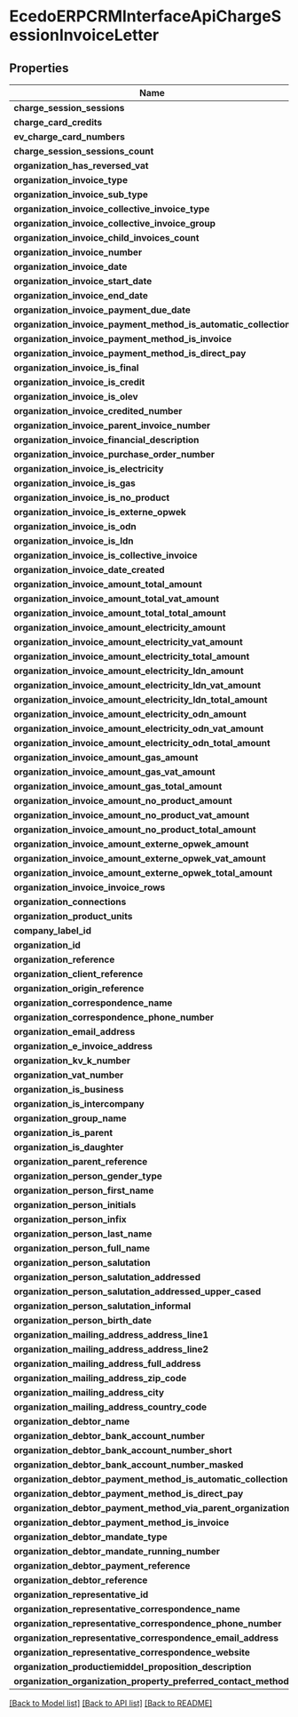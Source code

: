 # EcedoERPCRMInterfaceApiChargeSessionInvoiceLetter

## Properties
Name | Type | Description | Notes
------------ | ------------- | ------------- | -------------
**charge_session_sessions** | [**\Swagger\Client\Model\EcedoERPCRMInterfaceReportModelChargeSessionInvoiceLetterChargeSessionInvoiceLetterDtoChargeDetailRecord[]**](EcedoERPCRMInterfaceReportModelChargeSessionInvoiceLetterChargeSessionInvoiceLetterDtoChargeDetailRecord.md) |  | [optional] 
**charge_card_credits** | [**\Swagger\Client\Model\EcedoERPCRMInterfaceReportModelChargeSessionInvoiceLetterChargeSessionInvoiceLetterDtoChargeCardCreditDto[]**](EcedoERPCRMInterfaceReportModelChargeSessionInvoiceLetterChargeSessionInvoiceLetterDtoChargeCardCreditDto.md) |  | [optional] 
**ev_charge_card_numbers** | **string** |  | [optional] 
**charge_session_sessions_count** | **int** |  | [optional] 
**organization_has_reversed_vat** | **bool** |  | [optional] 
**organization_invoice_type** | **string** |  | [optional] 
**organization_invoice_sub_type** | **string** |  | [optional] 
**organization_invoice_collective_invoice_type** | **string** |  | [optional] 
**organization_invoice_collective_invoice_group** | **string** |  | [optional] 
**organization_invoice_child_invoices_count** | **int** |  | [optional] 
**organization_invoice_number** | **string** |  | [optional] 
**organization_invoice_date** | [**\DateTime**](\DateTime.md) |  | [optional] 
**organization_invoice_start_date** | [**\DateTime**](\DateTime.md) |  | [optional] 
**organization_invoice_end_date** | [**\DateTime**](\DateTime.md) |  | [optional] 
**organization_invoice_payment_due_date** | [**\DateTime**](\DateTime.md) |  | [optional] 
**organization_invoice_payment_method_is_automatic_collection** | **bool** |  | [optional] 
**organization_invoice_payment_method_is_invoice** | **bool** |  | [optional] 
**organization_invoice_payment_method_is_direct_pay** | **bool** |  | [optional] 
**organization_invoice_is_final** | **bool** |  | [optional] 
**organization_invoice_is_credit** | **bool** |  | [optional] 
**organization_invoice_is_olev** | **bool** |  | [optional] 
**organization_invoice_credited_number** | **string** |  | [optional] 
**organization_invoice_parent_invoice_number** | **string** |  | [optional] 
**organization_invoice_financial_description** | **string** |  | [optional] 
**organization_invoice_purchase_order_number** | **string** |  | [optional] 
**organization_invoice_is_electricity** | **bool** |  | [optional] 
**organization_invoice_is_gas** | **bool** |  | [optional] 
**organization_invoice_is_no_product** | **bool** |  | [optional] 
**organization_invoice_is_externe_opwek** | **bool** |  | [optional] 
**organization_invoice_is_odn** | **bool** |  | [optional] 
**organization_invoice_is_ldn** | **bool** |  | [optional] 
**organization_invoice_is_collective_invoice** | **bool** |  | [optional] 
**organization_invoice_date_created** | [**\DateTime**](\DateTime.md) |  | [optional] 
**organization_invoice_amount_total_amount** | **double** |  | [optional] 
**organization_invoice_amount_total_vat_amount** | **double** |  | [optional] 
**organization_invoice_amount_total_total_amount** | **double** |  | [optional] 
**organization_invoice_amount_electricity_amount** | **double** |  | [optional] 
**organization_invoice_amount_electricity_vat_amount** | **double** |  | [optional] 
**organization_invoice_amount_electricity_total_amount** | **double** |  | [optional] 
**organization_invoice_amount_electricity_ldn_amount** | **double** |  | [optional] 
**organization_invoice_amount_electricity_ldn_vat_amount** | **double** |  | [optional] 
**organization_invoice_amount_electricity_ldn_total_amount** | **double** |  | [optional] 
**organization_invoice_amount_electricity_odn_amount** | **double** |  | [optional] 
**organization_invoice_amount_electricity_odn_vat_amount** | **double** |  | [optional] 
**organization_invoice_amount_electricity_odn_total_amount** | **double** |  | [optional] 
**organization_invoice_amount_gas_amount** | **double** |  | [optional] 
**organization_invoice_amount_gas_vat_amount** | **double** |  | [optional] 
**organization_invoice_amount_gas_total_amount** | **double** |  | [optional] 
**organization_invoice_amount_no_product_amount** | **double** |  | [optional] 
**organization_invoice_amount_no_product_vat_amount** | **double** |  | [optional] 
**organization_invoice_amount_no_product_total_amount** | **double** |  | [optional] 
**organization_invoice_amount_externe_opwek_amount** | **double** |  | [optional] 
**organization_invoice_amount_externe_opwek_vat_amount** | **double** |  | [optional] 
**organization_invoice_amount_externe_opwek_total_amount** | **double** |  | [optional] 
**organization_invoice_invoice_rows** | [**\Swagger\Client\Model\EcedoERPCRMInterfaceReportModelChargeSessionInvoiceLetterChargeSessionInvoiceLetterDtoInvoiceRow[]**](EcedoERPCRMInterfaceReportModelChargeSessionInvoiceLetterChargeSessionInvoiceLetterDtoInvoiceRow.md) |  | [optional] 
**organization_connections** | [**\Swagger\Client\Model\EcedoERPCRMInterfaceReportModelChargeSessionInvoiceLetterChargeSessionInvoiceLetterDtoConnection[]**](EcedoERPCRMInterfaceReportModelChargeSessionInvoiceLetterChargeSessionInvoiceLetterDtoConnection.md) |  | [optional] 
**organization_product_units** | [**\Swagger\Client\Model\EcedoERPCRMInterfaceReportModelChargeSessionInvoiceLetterChargeSessionInvoiceLetterDtoProductUnit[]**](EcedoERPCRMInterfaceReportModelChargeSessionInvoiceLetterChargeSessionInvoiceLetterDtoProductUnit.md) |  | [optional] 
**company_label_id** | **string** |  | [optional] 
**organization_id** | **string** |  | [optional] 
**organization_reference** | **string** |  | [optional] 
**organization_client_reference** | **string** |  | [optional] 
**organization_origin_reference** | **string** |  | [optional] 
**organization_correspondence_name** | **string** |  | [optional] 
**organization_correspondence_phone_number** | **string** |  | [optional] 
**organization_email_address** | **string** |  | [optional] 
**organization_e_invoice_address** | **string** |  | [optional] 
**organization_kv_k_number** | **string** |  | [optional] 
**organization_vat_number** | **string** |  | [optional] 
**organization_is_business** | **bool** |  | [optional] 
**organization_is_intercompany** | **bool** |  | [optional] 
**organization_group_name** | **string** |  | [optional] 
**organization_is_parent** | **bool** |  | [optional] 
**organization_is_daughter** | **bool** |  | [optional] 
**organization_parent_reference** | **string** |  | [optional] 
**organization_person_gender_type** | **string** |  | [optional] 
**organization_person_first_name** | **string** |  | [optional] 
**organization_person_initials** | **string** |  | [optional] 
**organization_person_infix** | **string** |  | [optional] 
**organization_person_last_name** | **string** |  | [optional] 
**organization_person_full_name** | **string** |  | [optional] 
**organization_person_salutation** | **string** |  | [optional] 
**organization_person_salutation_addressed** | **string** |  | [optional] 
**organization_person_salutation_addressed_upper_cased** | **string** |  | [optional] 
**organization_person_salutation_informal** | **string** |  | [optional] 
**organization_person_birth_date** | [**\DateTime**](\DateTime.md) |  | [optional] 
**organization_mailing_address_address_line1** | **string** |  | [optional] 
**organization_mailing_address_address_line2** | **string** |  | [optional] 
**organization_mailing_address_full_address** | **string** |  | [optional] 
**organization_mailing_address_zip_code** | **string** |  | [optional] 
**organization_mailing_address_city** | **string** |  | [optional] 
**organization_mailing_address_country_code** | **string** |  | [optional] 
**organization_debtor_name** | **string** |  | [optional] 
**organization_debtor_bank_account_number** | **string** |  | [optional] 
**organization_debtor_bank_account_number_short** | **string** |  | [optional] 
**organization_debtor_bank_account_number_masked** | **string** |  | [optional] 
**organization_debtor_payment_method_is_automatic_collection** | **bool** |  | [optional] 
**organization_debtor_payment_method_is_direct_pay** | **bool** |  | [optional] 
**organization_debtor_payment_method_via_parent_organization** | **bool** |  | [optional] 
**organization_debtor_payment_method_is_invoice** | **bool** |  | [optional] 
**organization_debtor_mandate_type** | **string** |  | [optional] 
**organization_debtor_mandate_running_number** | **int** |  | [optional] 
**organization_debtor_payment_reference** | **string** |  | [optional] 
**organization_debtor_reference** | **string** |  | [optional] 
**organization_representative_id** | **string** |  | [optional] 
**organization_representative_correspondence_name** | **string** |  | [optional] 
**organization_representative_correspondence_phone_number** | **string** |  | [optional] 
**organization_representative_correspondence_email_address** | **string** |  | [optional] 
**organization_representative_correspondence_website** | **string** |  | [optional] 
**organization_productiemiddel_proposition_description** | **string** |  | [optional] 
**organization_organization_property_preferred_contact_method** | **string** |  | [optional] 

[[Back to Model list]](../README.md#documentation-for-models) [[Back to API list]](../README.md#documentation-for-api-endpoints) [[Back to README]](../README.md)



